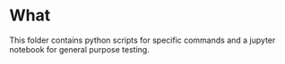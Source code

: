 # What
This folder contains python scripts for specific commands and a jupyter notebook for general purpose testing.
